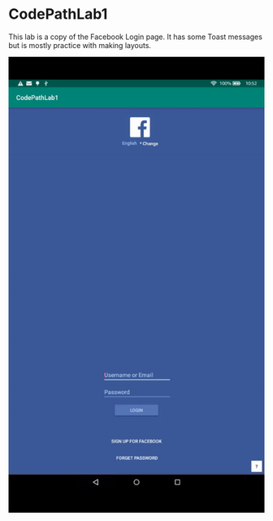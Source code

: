 # CodePathLab1

This lab is a copy of the Facebook Login page. It has some Toast messages but is mostly practice with making layouts.

<img src="https://github.com/leviwp48/CodePathLab1/blob/master/codePathLab1.gif">
